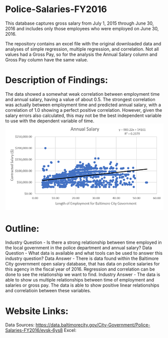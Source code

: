 # Police-Salaries-FY2016
This database captures gross salary from July 1, 2015 through June 30, 2016 and includes only those employees who were employed on June 30, 2016.

The repository contains an excel file with the original downloaded data and analyses of simple regression, multiple regression, and correlation. Not all values had a Gross Pay, so for the analysis the Annual Salary column and Gross Pay column have the same value. 

# Description of Findings: 
The data showed a somewhat weak correlation between employment time and annual salary, having a value of about 0.5. The strongest correlation was actually between employment time and predicted annual salary, with a correlation of 1.0 showing a perfect positive correlation. However, given the salary errors also calculated, this may not be the best independent variable to use with the dependent variable of time. 
![](Annual%20Salary.PNG)
# Outline: 
Industry Question - Is there a strong relationship between time employed in the local government in the police department and annual salary?
Data Question - What data is available and what tools can be used to answer this industry question?
Data Answer - There is data found within the Baltimore City government open salary database, that has data on police salaries for this agency in the fiscal year of 2016. Regression and correlation can be done to see the relationship we want to find. 
Industry Answer - The data is able to show us multiple relationships between time of employment and salaries or gross pay. The data is able to show positive linear relationships and correlatioin between these variables. 
# Website Links:
Data Sources: https://data.baltimorecity.gov/City-Government/Police-Salaries-FY2016/evsk-6ys8
Excel: 
# 

